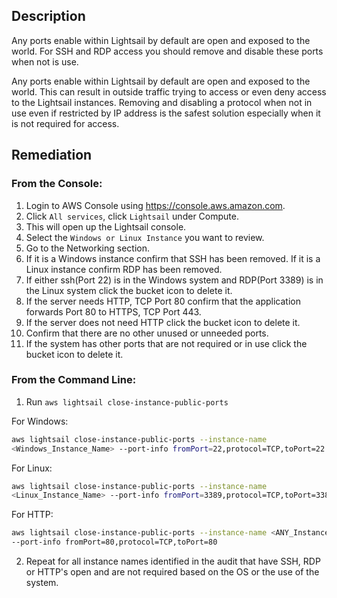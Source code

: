 ## Description

Any ports enable within Lightsail by default are open and exposed to the world. For SSH and RDP access you should remove and disable these ports when not is use.

Any ports enable within Lightsail by default are open and exposed to the world. This can result in outside traffic trying to access or even deny access to the Lightsail instances. Removing and disabling a protocol when not in use even if restricted by IP address is the safest solution especially when it is not required for access.

## Remediation

### From the Console:

1. Login to AWS Console using https://console.aws.amazon.com.
2. Click `All services`, click `Lightsail` under Compute.
3. This will open up the Lightsail console.
4. Select the `Windows or Linux Instance` you want to review.
5. Go to the Networking section.
6. If it is a Windows instance confirm that SSH has been removed. If it is a Linux instance confirm RDP has been removed.
7. If either ssh(Port 22) is in the Windows system and RDP(Port 3389) is in the Linux system click the bucket icon to delete it.
8. If the server needs HTTP, TCP Port 80 confirm that the application forwards Port 80 to HTTPS, TCP Port 443.
9. If the server does not need HTTP click the bucket icon to delete it.
10. Confirm that there are no other unused or unneeded ports.
11. If the system has other ports that are not required or in use click the bucket icon to delete it.

###  From the Command Line:

1. Run `aws lightsail close-instance-public-ports`

For Windows:

```bash
aws lightsail close-instance-public-ports --instance-name
<Windows_Instance_Name> --port-info fromPort=22,protocol=TCP,toPort=22
```

For Linux:

```bash
aws lightsail close-instance-public-ports --instance-name
<Linux_Instance_Name> --port-info fromPort=3389,protocol=TCP,toPort=3389
```

For HTTP:

```bash
aws lightsail close-instance-public-ports --instance-name <ANY_Instance_Name>
--port-info fromPort=80,protocol=TCP,toPort=80
```

2. Repeat for all instance names identified in the audit that have SSH, RDP or HTTP's open and are not required based on the OS or the use of the system.